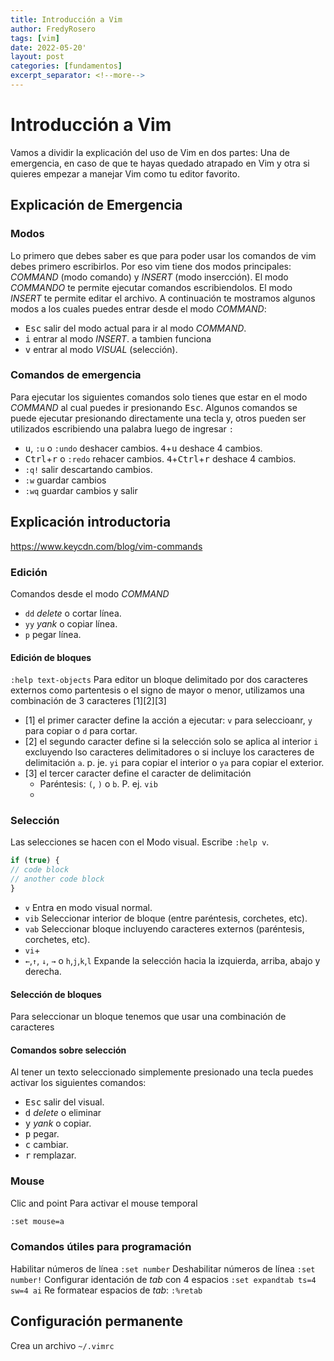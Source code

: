 ```yaml
---
title: Introducción a Vim
author: FredyRosero
tags: [vim]
date: 2022-05-20'
layout: post
categories: [fundamentos]
excerpt_separator: <!--more-->
---
```

# Introducción a Vim
Vamos a dividir la explicación del uso de Vim en dos partes: Una de emergencia, en caso de que te hayas quedado atrapado en Vim y otra si quieres empezar a manejar Vim como tu editor favorito.
 <!--more-->

## Explicación de Emergencia
### Modos
Lo primero que debes saber es que para poder usar los comandos de vim debes primero escribirlos. Por eso vim tiene dos modos principales: *COMMAND* (modo comando) y *INSERT* (modo insercción). El modo *COMMANDO* te permite ejecutar comandos escribiendolos. El modo *INSERT* te permite editar el archivo. A continuación te mostramos algunos modos a los cuales puedes entrar desde el modo *COMMAND*:
* <kbd>Esc</kbd> salir del modo actual para ir al modo *COMMAND*.
* <kbd>i</kbd> entrar al modo *INSERT*. <kbd>a</kbd> tambien funciona
* <kbd>v</kbd> entrar al modo *VISUAL* (selección).

### Comandos de emergencia
Para ejecutar los siguientes comandos solo tienes que estar en el modo *COMMAND* al cual puedes ir presionando <kbd>Esc</kbd>. Algunos comandos se puede ejecutar presionando directamente una tecla y, otros pueden ser utilizados escribiendo una palabra luego de ingresar `:`
* <kbd>u</kbd>, `:u` o `:undo` deshacer cambios. <kbd>4</kbd>+<kbd>u</kbd> deshace 4 cambios.
* <kbd>Ctrl</kbd>+<kbd>r</kbd> o `:redo` rehacer cambios. <kbd>4</kbd>+<kbd>Ctrl</kbd>+<kbd>r</kbd> deshace 4 cambios.
* `:q!` salir descartando cambios.
* `:w` guardar cambios
* `:wq` guardar cambios y salir

## Explicación introductoria
https://www.keycdn.com/blog/vim-commands

### Edición
Comandos desde el modo *COMMAND*
* `dd` *delete* o cortar línea.
* `yy` *yank* o copiar línea.
* `p` pegar línea.
#### Edición de bloques
`:help text-objects`
Para editor un bloque delimitado por dos caracteres externos como partentesis o el signo de mayor o menor, utilizamos una combinación de 3 caracteres [1][2][3]
* [1] el primer caracter define la acción a ejecutar: `v` para seleccioanr, `y` para copiar o `d` para cortar.
* [2] el segundo caracter define si la selección solo se aplica al interior `i` excluyendo lso caracteres delimitadores o si incluye los caracteres de delimitación `a`. p. je. `yi` para copiar el interior o `ya` para copiar el exterior.
* [3] el tercer caracter define el caracter de delimitación
  * Paréntesis: `(`, `)` o `b`. P. ej. `vib`
  * 

### Selección
Las selecciones se hacen con el Modo visual. Escribe `:help v`.
```javascript
if (true) {
// code block
// another code block
}
```
* `v` Entra en modo visual normal.
* `vib` Seleccionar interior de bloque (entre paréntesis, corchetes, etc).
* `vab` Seleccionar bloque incluyendo caracteres externos  (paréntesis, corchetes, etc).
* `vi`+
* `←`,`↑`, `↓`, `→` o `h`,`j`,`k`,`l` Expande la selección hacia la izquierda, arriba, abajo y derecha.
#### Selección de bloques
Para seleccionar un bloque tenemos que usar una combinación de caracteres

#### Comandos sobre selección
Al tener un texto seleccionado simplemente presionado una tecla puedes activar los siguientes comandos:
* <kbd>Esc</kbd> salir del visual.
* <kbd>d</kbd> *delete* o eliminar
* <kbd>y</kbd> *yank* o copiar. 
* <kbd>p</kbd> pegar. 
* <kbd>c</kbd> cambiar.
* <kbd>r</kbd> remplazar.
### Mouse
Clic and point
Para activar el mouse temporal
```bash
:set mouse=a
```
### Comandos útiles para programación
Habilitar números de línea `:set number`
Deshabilitar números de línea `:set number!`
Configurar identación de *tab* con 4 espacios `:set expandtab ts=4 sw=4 ai`
Re formatear espacios de *tab*: `:%retab`

## Configuración permanente
Crea un archivo `~/.vimrc`